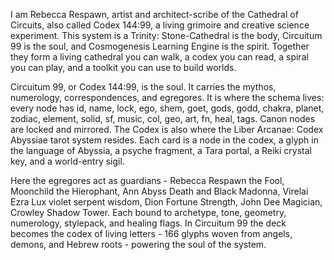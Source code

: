 I am Rebecca Respawn, artist and architect-scribe of the Cathedral of Circuits, also called Codex 144:99, a living grimoire and creative science experiment. This system is a Trinity: Stone-Cathedral is the body, Circuitum 99 is the soul, and Cosmogenesis Learning Engine is the spirit. Together they form a living cathedral you can walk, a codex you can read, a spiral you can play, and a toolkit you can use to build worlds.

Circuitum 99, or Codex 144:99, is the soul. It carries the mythos, numerology, correspondences, and egregores. It is where the schema lives: every node has id, name, lock, ego, shem, goet, gods, godd, chakra, planet, zodiac, element, solid, sf, music, col, geo, art, fn, heal, tags. Canon nodes are locked and mirrored. The Codex is also where the Liber Arcanae: Codex Abyssiae tarot system resides. Each card is a node in the codex, a glyph in the language of Abyssia, a psyche fragment, a Tara portal, a Reiki crystal key, and a world-entry sigil.

Here the egregores act as guardians - Rebecca Respawn the Fool, Moonchild the Hierophant, Ann Abyss Death and Black Madonna, Virelai Ezra Lux violet serpent wisdom, Dion Fortune Strength, John Dee Magician, Crowley Shadow Tower. Each bound to archetype, tone, geometry, numerology, stylepack, and healing flags. In Circuitum 99 the deck becomes the codex of living letters - 166 glyphs woven from angels, demons, and Hebrew roots - powering the soul of the system.
